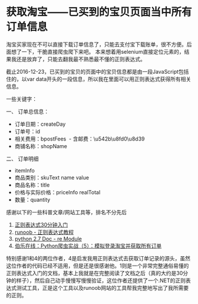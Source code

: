 # 获取淘宝——已买到的宝贝页面当中所有订单信息
淘宝买家现在不可以直接下载订单信息了，只能去支付宝下载账单，很不方便。后面想了一下，干脆直接爬虫爬下来吧。
本来想着用selenium直接定位元素的，结果我还是放弃了，只能去翻我最不熟悉最不懂的正则表达式。

截止2016-12-23，已买到的宝贝的页面中的宝贝信息都是由一段JavaScript包括住的，以var data开头的一段信息，所以我在里面可以用正则表达式获得所有相关信息。

一些关键字：

一、 订单总信息：
- 订单日期：createDay
- 订单号：id
- 相关费用：bpostFees
  - 含邮费：\u542b\u8fd0\u8d39
- 商铺名称：shopName

二、 订单明细
- itemInfo
- 商品类别：skuText name value
- 商品名称：title
- 价格与实际价格：priceInfo realTotal
- 数量：quantity


感谢以下的一些科普文章/网站工具等，排名不分先后
1. [正则表达式30分钟入门](http://deerchao.net/tutorials/regex/regex.htm)
2. [runoob - 正则表达式教程](http://www.runoob.com/regexp/regexp-tutorial.html)
3. [python 2.7 Doc - re Module](https://docs.python.org/2.7/library/re.html?highlight=re#search-vs-match)
4. [伯乐在线：Python爬虫实战（5）：模拟登录淘宝并获取所有订单](http://python.jobbole.com/81361/) 

特别感谢1和4的两位作者，4是启发我用正则表达式去获取订单记录的源头，虽然这位作者的代码已经不适用，但是还是很感谢他。1则是一个非常完整通俗易懂的正则表达式入门的文档，基本上我就是在完整阅读了文档之后（真的大约是30分钟的样子），然后自己动手慢慢写慢慢验证，这位作者还提供了一个.NET的正则表达式测试工具，正是这个工具以及runoob网站的工具帮我完整地写出了我所需要的正则。
